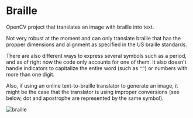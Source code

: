 # Braille
OpenCV project that translates an image with braille into text.

Not very robust at the moment and can only translate braille that has the propper dimensions and alignment as specified in the US braille standards.

There are also different ways to express several symbols such as a period, and as of right now the code only accounts for one of them.
It also doesn't handle indicators to capitalize the entire word (such as `^^`) or numbers with more than one digit.

Also, if using an online text-to-braille translator to generate an image, it might be the case that the translator is using improper conversions (see below, dot and apostrophe are represented by the same symbol).

![braille](https://i.imgur.com/1Ox0UOg.jpg)
